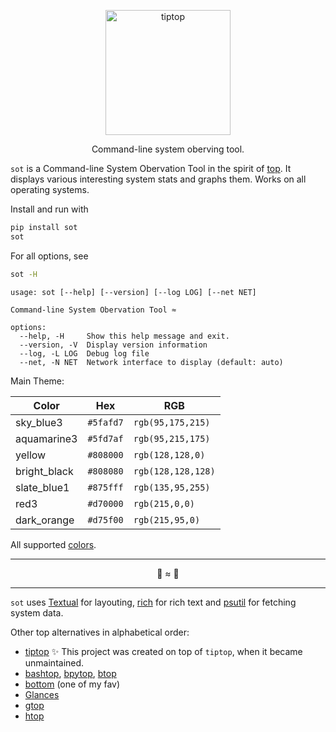 <p align="center">
  <a href="https://github.com/anistark/sot"><img alt="tiptop" src="./images/sot.png" width="200px"/></a>
  <p align="center">Command-line system oberving tool.</p>
</p>

`sot` is a Command-line System Obervation Tool in the spirit of [top](<https://en.wikipedia.org/wiki/Top_(software)>). It displays various interesting system stats and graphs them. Works on all operating systems.

Install and run with

<!--pytest-codeblocks: skip-->

```sh
pip install sot
sot
```

For all options, see

<!--pytest-codeblocks:skipif(sys.version_info < (3, 10))-->

```sh
sot -H
```

<!--pytest-codeblocks: expected-output-->

```
usage: sot [--help] [--version] [--log LOG] [--net NET]

Command-line System Obervation Tool ≈

options:
  --help, -H     Show this help message and exit.
  --version, -V  Display version information
  --log, -L LOG  Debug log file
  --net, -N NET  Network interface to display (default: auto)
```

Main Theme:

| Color | Hex | RGB |
| --- | --- | --- |
| sky_blue3 | `#5fafd7` | `rgb(95,175,215)` |
| aquamarine3 | `#5fd7af` | `rgb(95,215,175)` |
| yellow | `#808000` | `rgb(128,128,0)` |
| bright_black | `#808080` | `rgb(128,128,128)` |
| slate_blue1 | `#875fff` | `rgb(135,95,255)` |
| red3 | `#d70000` | `rgb(215,0,0)` |
| dark_orange | `#d75f00` | `rgb(215,95,0)` |

All supported [colors](https://rich.readthedocs.io/en/latest/appendix/colors.html).

---

<p align="center">
  <p align="center">🏴 ≈ 🏴</p>
</p>

---

`sot` uses [Textual](https://github.com/willmcgugan/textual/) for layouting, [rich](https://rich.readthedocs.io/en/latest/index.html) for rich text and [psutil](https://github.com/giampaolo/psutil) for fetching system data.

Other top alternatives in alphabetical order:

- [tiptop](https://github.com/nschloe/tiptop) ✨ This project was created on top of `tiptop`, when it became unmaintained.
- [bashtop](https://github.com/aristocratos/bashtop), [bpytop](https://github.com/aristocratos/bpytop), [btop](https://github.com/aristocratos/btop)
- [bottom](https://github.com/ClementTsang/bottom) (one of my fav)
- [Glances](https://github.com/nicolargo/glances)
- [gtop](https://github.com/aksakalli/gtop)
- [htop](https://github.com/htop-dev/htop)
